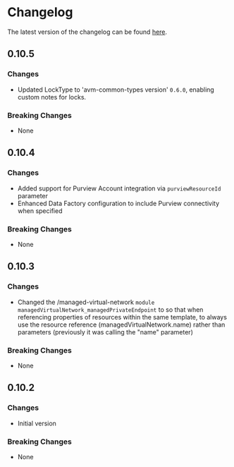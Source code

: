 # Changelog

The latest version of the changelog can be found [here](https://github.com/Azure/bicep-registry-modules/blob/main/avm/res/data-factory/factory/CHANGELOG.md).

## 0.10.5

### Changes

- Updated LockType to 'avm-common-types version' `0.6.0`, enabling custom notes for locks.

### Breaking Changes

- None

## 0.10.4

### Changes

- Added support for Purview Account integration via `purviewResourceId` parameter
- Enhanced Data Factory configuration to include Purview connectivity when specified

### Breaking Changes

- None

## 0.10.3

### Changes

- Changed the /managed-virtual-network `module managedVirtualNetwork_managedPrivateEndpoint` to so that when referencing properties of resources within the same template, to always use the resource reference (managedVirtualNetwork.name) rather than parameters (previously it was calling the "name" parameter)

### Breaking Changes

- None

## 0.10.2

### Changes

- Initial version

### Breaking Changes

- None
